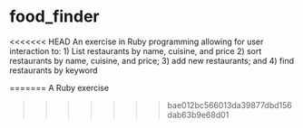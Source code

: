 food_finder
===========

<<<<<<< HEAD
An exercise in Ruby programming allowing for user interaction to: 1) List restaurants by name, cuisine, and price 2) sort restaurants by name, cuisine, and price; 3) add new restaurants; and 4) find restaurants by keyword

=======
A Ruby exercise
>>>>>>> bae012bc566013da39877dbd156dab63b9e68d01
